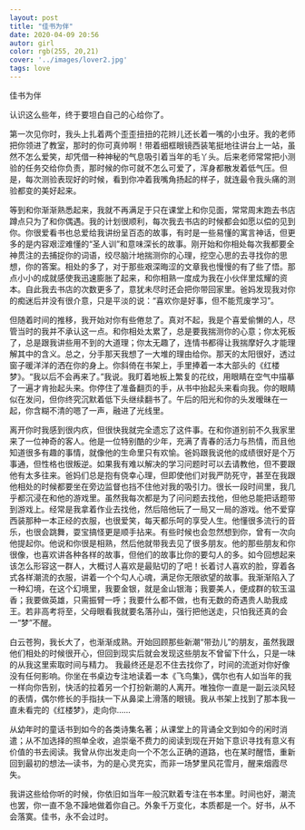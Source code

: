 ```yaml
---
layout: post
title: "佳书为伴"
date: 2020-04-09 20:56
autor: girl
color: rgb(255, 20,21)
cover: '../images/lover2.jpg'
tags: love
---
```

佳书为伴

认识这么些年，终于要坦白自己的心给你了。
  
第一次见你时，我头上扎着两个歪歪扭扭的花辫儿还长着一嘴的小虫牙。我的老师把你领进了教室，那时的你可真帅啊！带着细框眼镜西装笔挺地往讲台上一站，虽然不怎么爱笑，却凭借一种神秘的气息吸引着当年的毛丫头。后来老师常常把小测验的任务交给你负责，那时候的你可就不怎么可爱了，浑身都散发着低气压。但是，每次测验表现好的时候，看到你冲着我嘴角扬起的样子，就连最令我头痛的测验都变的美好起来。
	
 等到和你渐渐熟悉起来，我就不再满足于只在课堂上和你见面，常常周末跑去书店蹲点只为了和你偶遇。我的计划很顺利，每次我去书店的时候都会如愿以偿的见到你。你很爱看书也总爱给我讲纷呈百态的故事，有时是一些易懂的寓言神话，但更多的是内容艰涩难懂的“圣人训”和意味深长的故事。刚开始和你相处每次我都要全神贯注的去捕捉你的词语，绞尽脑汁地揣测你的心理，挖空心思的去寻找你的思想，你的答案。相处的多了，对于那些艰深晦涩的文章我也慢慢的有了些了悟。那点小小的成就感使我迅速膨胀了起来，和你相熟一度成为我在小伙伴里炫耀的资本。自此我去书店的次数更多了，意犹未尽时还会把你带回家里。爸妈发现我对你的痴迷后并没有很介意，只是平淡的说：“喜欢你是好事，但不能荒废学习”。
	
但随着时间的推移，我开始对你有些倦怠了。真对不起，我是个喜爱偷懒的人，尽管当时的我并不承认这一点。和你相处太累了，总是要我揣测你的心意；你太死板了，总是跟我讲些用不到的大道理；你太无趣了，连情书都得让我揣摩好久才能理解其中的含义。总之，分手那天我想了一大堆的理由给你。那天的太阳很好，透过窗子暖洋洋的洒在你的身上。你斜倚在书架上，手里捧着一本大部头的《红楼梦》。“我以后不会再来了。”我说。我盯着地板上繁复的花纹，用眼睛在空气中描摹了一遍才肯抬起头来。你停住了准备翻页的手，从书中抬起头来看向我。你的眼睛似在发问，但你终究沉默着低下头继续翻书了。午后的阳光和你的头发暧昧在一起，你含糊不清的嗯了一声，融进了光线里。
	
离开你时我感到很内疚，但很快我就完全遗忘了这件事。在和你道别前不久我家里来了一位神奇的客人。他是一位特别酷的少年，充满了青春的活力与热情，而且他知道很多有趣的事情，就像他的生命里只有欢愉。爸妈跟我说他的成绩很好是个万事通，但性格也很叛逆。如果我有难以解决的学习问题时可以去请教他，但不要跟他有太多往来。爸妈们总是抱有侥幸心理，但即使他们对我严防死守，甚至在我跟他相处的时候都要坐在旁边监督也挡不住他对我的吸引力。很长一段时间里，我几乎都沉浸在和他的游戏里。虽然我每次都是为了问问题去找他，但他总能把话题带到游戏上。经常是我拿着作业去找他，然后陪他玩了一局又一局的游戏。他不爱穿西装那种一本正经的衣服，也很爱笑，每天都乐呵的享受人生。他懂很多流行的音乐，也很会跳舞，耍宝搞怪更是顺手拈来。有些时候也会忽然想到你，曾有一次向他提起你。他说和你很是相熟，然后他就带我去见了很多朋友。他的那些朋友和你很像，也喜欢讲各种各样的故事，但他们的故事比你的要勾人的多。如今回想起来该怎么形容这一群人，大概讨人喜欢是最贴切的了吧！长着讨人喜欢的脸，穿着各式各样潮流的衣服，讲着一个个勾人心魂，满足你无限欲望的故事。我渐渐陷入了一种幻境，在这个幻境里，我要金银，就是金山银海；我要美人，便成群的软玉温香；我要做英雄，只需振臂一呼；我要什么都不做，也有无数的奇遇贵人助我成王。若非高考将至，父母眼看我就要名落孙山，强行把他送走，只怕我还真的会一“梦”不醒。
	
白云苍狗，我长大了，也渐渐成熟。开始回顾那些新潮“带劲儿”的朋友，虽然我跟他们相处的时候很开心，但回到现实后就会发现这些朋友不曾留下什么，只是一味的从我这里索取时间与精力。 我最终还是忍不住去找你了，时间的流逝对你好像没有任何影响。你坐在书桌边专注地读着一本《飞鸟集》，偶尔也有人如当年的我一样向你告别，快活的拉着另一个打扮新潮的人离开。唯独你一直是一副云淡风轻的表情，偶尔修长的手指扶一下从鼻梁上滑落的眼镜。我从书架上找到了那本我一直未看完的《红楼梦》，走向你……
	
从幼年时的童话书到如今的各类诗集名著；从课堂上的背诵全文到如今的闲时消遣；从不加选择的照单全收，追崇毫不费力的阅读到现在开始下意识寻找有意义有价值的书去阅读。我曾从你出发走向一个不怎么正确的道路，也在某时醒悟，重新回到最初的想法—读书，为的是心灵充实，而非一场梦里风花雪月，醒来烟霞尽失。
	
我讲这些给你听的时候，你依旧如当年一般沉默着专注在书本里。时间也好，潮流也罢，你一直不急不躁地做着你自己。外象千万变化，本质都是一个。好书，从不会落寞。佳书，永不会过时。
